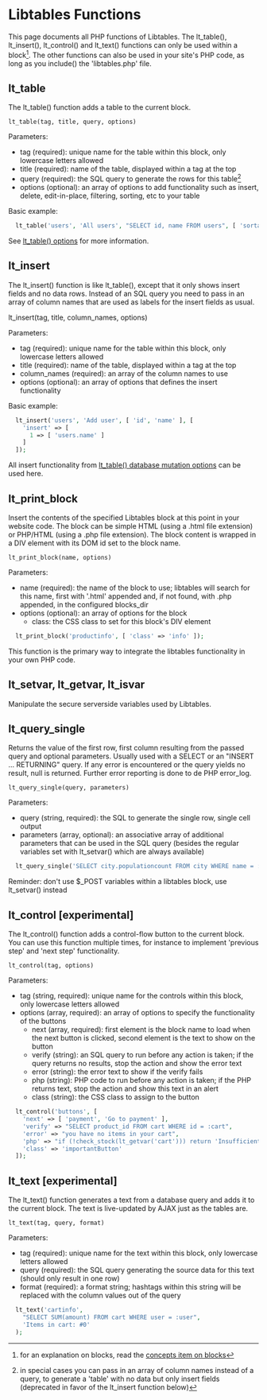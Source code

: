 # Libtables Functions

This page documents all PHP functions of Libtables. The lt_table(), lt_insert(), lt_control()
and lt_text() functions can only be used within a block[^1]. The other functions can also be used
in your site's PHP code, as long as you include() the 'libtables.php' file.

[^1]: for an explanation on blocks, read the [concepts item on blocks](concepts/#blocks)

## lt_table

The lt_table() function adds a table to the current block.

    lt_table(tag, title, query, options)

Parameters:

  * tag (required): unique name for the table within this block, only lowercase letters allowed
  * title (required): name of the table, displayed within a <th> tag at the top
  * query (required): the SQL query to generate the rows for this table[^2]
  * options (optional): an array of options to add functionality such as insert, delete, edit-in-place,
    filtering, sorting, etc to your table

Basic example:
```php
  lt_table('users', 'All users', "SELECT id, name FROM users", [ 'sortable' => true ]);
```

See [lt_table() options](table_options_display/) for more information.

[^2]: in special cases you can pass in an array of column names instead of a query, to generate
a 'table' with no data but only insert fields (deprecated in favor of the lt_insert function below)

## lt_insert

The lt_insert() function is like lt_table(), except that it only shows insert fields and no
data rows. Instead of an SQL query you need to pass in an array of column names that are used
as labels for the insert fields as usual.

lt_insert(tag, title, column_names, options)

Parameters:

* tag (required): unique name for the table within this block, only lowercase letters allowed
* title (required): name of the table, displayed within a <th> tag at the top
* column_names (required): an array of the column names to use
* options (optional): an array of options that defines the insert functionality

Basic example:
```php
  lt_insert('users', 'Add user', [ 'id', 'name' ], [
    'insert' => [
      1 => [ 'users.name' ]
    ]
  ]);
```

All insert functionality from [lt_table() database mutation options](table_options_database/) can be used here.

## lt_print_block

Insert the contents of the specified Libtables block at this point in your website code.
The block can be simple HTML (using a .html file extension) or PHP/HTML (using a .php file
extension). The block content is wrapped in a DIV element with its DOM id set to the block
name.

    lt_print_block(name, options)

Parameters:

  * name (required): the name of the block to use; libtables will search for this name, first
    with '.html' appended and, if not found, with .php appended, in the configured blocks_dir
  * options (optional): an array of options for the block
    * class: the CSS class to set for this block's DIV element

```php
  lt_print_block('productinfo', [ 'class' => 'info' ]);
```

This function is the primary way to integrate the libtables functionality in your own PHP code.

## lt_setvar, lt_getvar, lt_isvar

Manipulate the secure serverside variables used by Libtables.

## lt_query_single

Returns the value of the first row, first column resulting from the passed query
and optional parameters. Usually used with a SELECT or an "INSERT ... RETURNING"
query. If any error is encountered or the query yields no result, null is returned. Further error
reporting is done to de PHP error_log.

    lt_query_single(query, parameters)

Parameters:

  * query (string, required): the SQL to generate the single row, single cell output
  * parameters (array, optional): an associative array of additional parameters that can be used
  in the SQL query (besides the regular variables set with lt_setvar() which are always available)

```php
  lt_query_single('SELECT city.populationcount FROM city WHERE name = :name', [ 'name' => $_POST['cityname'] ]);
```

Reminder: don't use $_POST variables within a libtables block, use lt_setvar() instead

## lt_control [experimental]

The lt_control() function adds a control-flow button to the current block. You can use this function
multiple times, for instance to implement 'previous step' and 'next step' functionality.

    lt_control(tag, options)

Parameters:

  * tag (string, required): unique name for the controls within this block, only lowercase letters allowed
  * options (array, required): an array of options to specify the functionality of the buttons
    * next (array, required): first element is the block name to load when the next button is clicked, second element is the text to show on the button
    * verify (string): an SQL query to run before any action is taken; if the query returns no results, stop the action and show the error text
    * error (string): the error text to show if the verify fails
    * php (string): PHP code to run before any action is taken; if the PHP returns text, stop the action and show this text in an alert
    * class (string): the CSS class to assign to the button

```php
  lt_control('buttons', [
    'next' => [ 'payment', 'Go to payment' ],
    'verify' => "SELECT product_id FROM cart WHERE id = :cart",
    'error' => "you have no items in your cart",
    'php' => "if (!check_stock(lt_getvar('cart'))) return 'Insufficient stock';",
    'class' => 'importantButton'
  ]);
```

## lt_text [experimental]

The lt_text() function generates a text from a database query and adds it to the current block.
The text is live-updated by AJAX just as the tables are.

    lt_text(tag, query, format)

Parameters:

  * tag (required): unique name for the text within this block, only lowercase letters allowed
  * query (required): the SQL query generating the source data for this text (should only result in one row)
  * format (required): a format string; hashtags within this string will be replaced with the column values out of the query

```php
  lt_text('cartinfo',
    "SELECT SUM(amount) FROM cart WHERE user = :user",
    'Items in cart: #0'
  );
```

